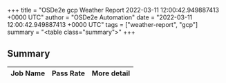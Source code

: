 +++
title = "OSDe2e gcp Weather Report 2022-03-11 12:00:42.949887413 +0000 UTC"
author = "OSDe2e Automation"
date = "2022-03-11 12:00:42.949887413 +0000 UTC"
tags = ["weather-report", "gcp"]
summary = "<table class=\"summary\"></table>"
+++
## Summary

| Job Name | Pass Rate | More detail |
|----------|-----------|-------------|




